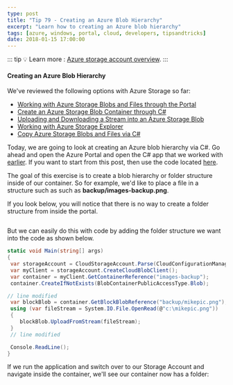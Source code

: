 ```yaml
---
type: post
title: "Tip 79 - Creating an Azure Blob Hierarchy"
excerpt: "Learn how to creating an Azure blob hierarchy"
tags: [azure, windows, portal, cloud, developers, tipsandtricks]
date: 2018-01-15 17:00:00
---
```


::: tip
:bulb: Learn more : [Azure storage account overview](https://docs.microsoft.com/azure/storage/common/storage-account-overview?WT.mc_id=docs-azuredevtips-micrum).
:::

#### Creating an Azure Blob Hierarchy

We've reviewed the following options with Azure Storage so far:

* [Working with Azure Storage Blobs and Files through the Portal](https://microsoft.github.io/AzureTipsAndTricks/blog/tip74.html)
* [Create an Azure Storage Blob Container through C#](https://microsoft.github.io/AzureTipsAndTricks/blog/tip75.html)
* [Uploading and Downloading a Stream into an Azure Storage Blob](https://microsoft.github.io/AzureTipsAndTricks/blog/tip76.html)
* [Working with Azure Storage Explorer](https://microsoft.github.io/AzureTipsAndTricks/blog/tip77.html)
* [Copy Azure Storage Blobs and Files via C#](https://microsoft.github.io/AzureTipsAndTricks/blog/tip78.html)

Today, we are going to look at creating an Azure blob hierarchy via C#. Go ahead and open the Azure Portal and open the C# app that we worked with [earlier](https://microsoft.github.io/AzureTipsAndTricks/blog/tip75.html). If you want to start from this post, then use the code located [here](https://github.com/mbcrump/azurestorage?WT.mc_id=github-azuredevtips-micrum).

The goal of this exercise is to create a blob hierarchy or folder structure inside of our container. So for example, we'd like to place a file in a structure such as such as **backup/images-backup.png**. 


If you look below, you will notice that there is no way to create a folder structure from inside the portal. 

<img :src="$withBase('/files/blobfolder1.png')">

But we can easily do this with code by adding the folder structure we want into the code as shown below.

```csharp
static void Main(string[] args)
{
 var storageAccount = CloudStorageAccount.Parse(CloudConfigurationManager.GetSetting("StorageConnection"));
 var myClient = storageAccount.CreateCloudBlobClient();
 var container = myClient.GetContainerReference("images-backup");
 container.CreateIfNotExists(BlobContainerPublicAccessType.Blob);

// line modified
 var blockBlob = container.GetBlockBlobReference("backup/mikepic.png");
 using (var fileStream = System.IO.File.OpenRead(@"c:\mikepic.png"))
 {
    blockBlob.UploadFromStream(fileStream);
 }
 // line modified

 Console.ReadLine();
}
```

If we run the application and switch over to our Storage Account and navigate inside the container, we'll see our container now has a folder:

<img :src="$withBase('/files/blobfolder2.png')">
